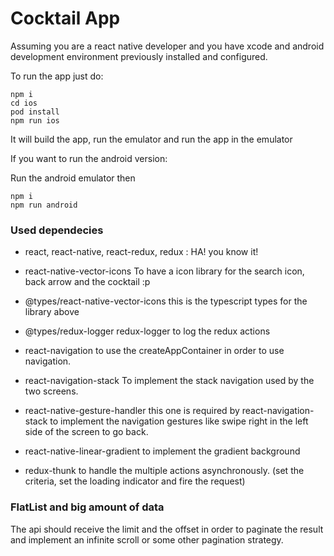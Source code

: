 # Cocktail App

Assuming you are a react native developer and you have xcode and android development environment previously installed and configured.

To run the app just do:

```
npm i
cd ios
pod install
npm run ios

```

It will build the app, run the emulator and run the app in the emulator

If you want to run the android version:

Run the android emulator then

```
npm i
npm run android
```


### Used dependecies

- react, react-native, react-redux, redux : HA! you know it!

- react-native-vector-icons To have a icon library for the search icon, back arrow and the cocktail :p

- @types/react-native-vector-icons this is the typescript types for the library above
- @types/redux-logger redux-logger to log the redux actions
- react-navigation to use the createAppContainer in order to use navigation.
- react-navigation-stack To implement the stack navigation used by the two screens.
- react-native-gesture-handler this one is required by react-navigation-stack to implement the navigation gestures like swipe right in the left side of the screen to go back.
- react-native-linear-gradient to implement the gradient background
- redux-thunk to handle the multiple actions asynchronously. (set the criteria, set the loading indicator and fire the request)

### FlatList and big amount of data

The api should receive the limit and the offset in order to paginate the result and implement an infinite scroll or some other pagination strategy.
